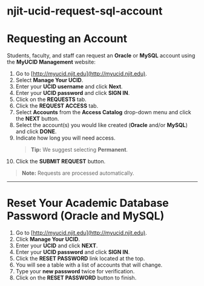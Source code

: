# njit-ucid-request-sql-account

# Requesting an Account

Students, faculty, and staff can request an **Oracle** or **MySQL** account using the **MyUCID Management** website:

1. Go to [http://myucid.njit.edu](http://myucid.njit.edu).
2. Select **Manage Your UCID**.
3. Enter your **UCID username** and click **Next**.
4. Enter your **UCID password** and click **SIGN IN**.
5. Click on the **REQUESTS** tab.
6. Click the **REQUEST ACCESS** tab.
7. Select **Accounts** from the **Access Catalog** drop-down menu and click the **NEXT** button.
8. Select the account(s) you would like created (**Oracle** and/or **MySQL**) and click **DONE**.
9. Indicate how long you will need access.  
   > **Tip:** We suggest selecting **Permanent**.
10. Click the **SUBMIT REQUEST** button.

> **Note:** Requests are processed automatically.

---

# Reset Your Academic Database Password (Oracle and MySQL)

1. Go to [http://myucid.njit.edu](http://myucid.njit.edu).
2. Click **Manage Your UCID**.
3. Enter your **UCID** and click **NEXT**.
4. Enter your **UCID password** and click **SIGN IN**.
5. Click the **RESET PASSWORD** link located at the top.
6. You will see a table with a list of accounts that will change.
7. Type your **new password** twice for verification.
8. Click on the **RESET PASSWORD** button to finish.
